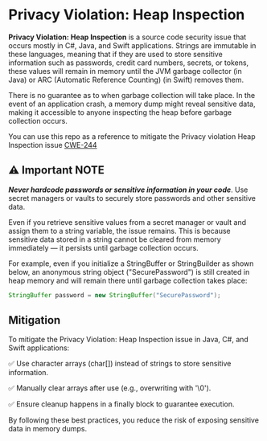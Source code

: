 # Privacy Violation: Heap Inspection

__Privacy Violation: Heap Inspection__ is a source code security issue that occurs mostly in C#, Java, and Swift applications. Strings are immutable in these languages, meaning that if they are used to store sensitive information such as passwords, credit card numbers, secrets, or tokens, these values will remain in memory until the JVM garbage collector (in Java) or ARC (Automatic Reference Counting) (in Swift) removes them.

There is no guarantee as to when garbage collection will take place. In the event of an application crash, a memory dump might reveal sensitive data, making it accessible to anyone inspecting the heap before garbage collection occurs.

You can use this repo as a reference to mitigate the Privacy violation Heap Inspection issue [CWE-244](https://cwe.mitre.org/data/definitions/244.html)

## :warning: Important NOTE

___Never hardcode passwords or sensitive information in your code___. Use secret managers or vaults to securely store passwords and other sensitive data.

Even if you retrieve sensitive values from a secret manager or vault and assign them to a string variable, the issue remains. This is because sensitive data stored in a string cannot be cleared from memory immediately — it persists until garbage collection occurs.

For example, even if you initialize a StringBuffer or StringBuilder as shown below, an anonymous string object ("SecurePassword") is still created in heap memory and will remain there until garbage collection takes place:

```java
StringBuffer password = new StringBuffer("SecurePassword");
```

## Mitigation

To mitigate the Privacy Violation: Heap Inspection issue in Java, C#, and Swift applications:

:white_check_mark: Use character arrays (char[]) instead of strings to store sensitive information. 

:white_check_mark: Manually clear arrays after use (e.g., overwriting with '\0').

:white_check_mark: Ensure cleanup happens in a finally block to guarantee execution.

By following these best practices, you reduce the risk of exposing sensitive data in memory dumps.